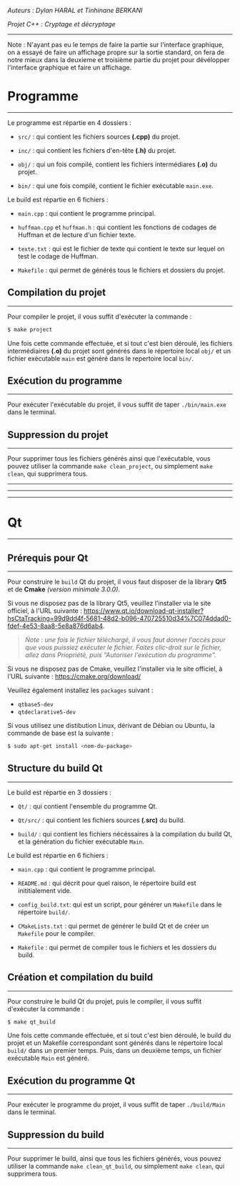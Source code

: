 *Auteurs : Dylan HARAL et Tinhinane BERKANI*

 *Projet C++ : Cryptage et décryptage*

 ---

 Note : N'ayant pas eu le temps de faire la partie sur l'interface graphique, on a essayé de faire un affichage propre sur la sortie standard, on fera de notre mieux dans la deuxieme et troisième partie du projet pour dévélopper l'interface graphique et faire un affichage.

 # Programme
 ---
 Le programme est répartie en 4 dossiers :

  * `src/` : qui contient les fichiers sources **(.cpp)** du projet.

  * `inc/` : qui contient les fichiers d'en-tête **(.h)** du projet. 

  * `obj/` : qui un fois compilé, contient les fichiers intermédiares **(.o)** du projet.

  * `bin/` : qui une fois compilé, contient le fichier exécutable `main.exe`.

 Le build est répartie en 6 fichiers :

  * `main.cpp` : qui contient le programme principal.

  * `huffman.cpp` et `huffman.h` : qui contient les fonctions de codages de Huffman et de lecture d'un fichier texte. 

  * `texte.txt` : qui est le fichier de texte qui contient le texte sur lequel on test le codage de Huffman.

  * `Makefile` : qui permet de générés tous le fichiers et dossiers du projet.

 ## Compilation du projet
 ---
 Pour compiler le projet, il vous suffit d'exécuter la commande :
 ```bash
 $ make project
 ```
 Une fois cette commande effectuée, et si tout c'est bien déroulé, les fichiers intermédiaires **(.o)** du projet sont générés dans le répertoire local `obj/` et un fichier exécutable `main` est généré dans le repertoire local `bin/`.

 ## Exécution du programme
 ---
 Pour exécuter l'exécutable du projet, il vous suffit de taper `./bin/main.exe` dans le terminal.

 ## Suppression du projet
 ---
 Pour supprimer tous les fichiers générés ainsi que l'exécutable, vous pouvez utiliser la commande `make clean_project`, ou simplement `make clean`, qui supprimera tous.

 ---
 ---
 ---

 # Qt
 ---

 ## Prérequis pour Qt
 ---
 Pour construire le `build` Qt du projet, il vous faut disposer de la library **Qt5** et de **Cmake** *(version minimale 3.0.0)*.

 Si vous ne disposez pas de la library Qt5, veuillez l'installer via le site officiel, à l'URL suivante :
 https://www.qt.io/download-qt-installer?hsCtaTracking=99d9dd4f-5681-48d2-b096-470725510d34%7C074ddad0-fdef-4e53-8aa8-5e8a876d6ab4.
 >*Ǹote : une fois le fichier téléchargé, il vous faut donner l'accès pour que vous puissiez exécuter le fichier.
 >Faites clic-droit sur le fichier, allez dans Priopriété, puis "Autoriser l'exécution du programme".*

 Si vous ne disposez pas de Cmake, veuillez l'installer via le site officiel, à l'URL suivante :
 https://cmake.org/download/

 Veuillez également installez les `packages` suivant :
  * `qtbase5-dev`
  * `qtdeclarative5-dev`

 Si vous utilisez une distibution Linux, dérivant de Débian ou Ubuntu, la commande de base est la suivante :
 ```bash
 $ sudo apt-get install <nom-du-package>
 ```
 ## Structure du build Qt
 ---
Le build est répartie en 3 dossiers :

  * `Qt/` : qui contient l'ensemble du programme Qt.

  * `Qt/src/` : qui contient les fichiers sources **(.src)** du build. 

  * `build/` : qui contient les fichiers nécéssaires à la compilation du build Qt, et la génération du fichier exécutable `Main`.

 Le build est répartie en 6 fichiers :

  * `main.cpp` : qui contient le programme principal.
  
  * `README.md` : qui décrit pour quel raison, le répertoire build est inititialement vide.
  
  * `config_build.txt`: qui est un script, pour générer un `Makefile` dans le répertoire `build/`.

  * `CMakeLists.txt` : qui permet de générer le build Qt et de créer un `Makefile` pour le compiler.

  * `Makefile` : qui permet de compiler tous le fichiers et les dossiers du build.

 ## Création et compilation du build
 ---
 Pour construire le build Qt du projet, puis le compiler, il vous suffit d'exécuter la commande :
 ```bash
 $ make qt_build
 ```
 Une fois cette commande effectuée, et si tout c'est bien déroulé, le build du projet et un Makefile correspondant sont générés dans le répertoire local `build/` dans un premier temps. Puis, dans un deuxième temps, un fichier exécutable `Main` est généré.

 ## Exécution du programme Qt
 ---
 Pour exécuter le programme du projet, il vous suffit de taper `./build/Main` dans le terminal.

 ## Suppression du build
 ---
 Pour supprimer le build, ainsi que tous les fichiers générés, vous pouvez utiliser la commande `make clean_qt_build`, ou simplement `make clean`, qui supprimera tous.